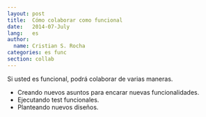 ```yaml
---
layout: post
title:  Cómo colaborar como funcional
date:   2014-07-July
lang:   es
author:
  name: Cristian S. Rocha 
categories: es func
section: collab
---
```

Si usted es funcional, podrá colaborar de varias maneras.

  * Creando nuevos asuntos para encarar nuevas funcionalidades.
  * Ejecutando test funcionales.
  * Planteando nuevos diseños.

